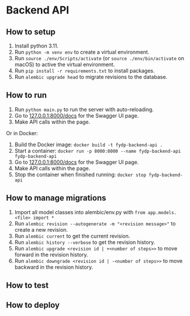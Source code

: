 # Backend API

## How to setup

1. Install python 3.11.
2. Run `python -m venv env` to create a virtual environment.
3. Run `source ./env/Scripts/activate` (or `source ./env/bin/activate` on macOS) to active the virtual environment.
4. Run `pip install -r requirements.txt` to install packages.
5. Run `alembic upgrade head` to migrate revisions to the database.

## How to run

1. Run `python main.py` to run the server with auto-reloading.
2. Go to [127.0.0.1:8000/docs]() for the Swagger UI page.
3. Make API calls within the page.

Or in Docker:

1. Build the Docker image: `docker build -t fydp-backend-api .`
2. Start a container: `docker run -p 8000:8000 --name fydp-backend-api fydp-backend-api`
3. Go to [127.0.0.1:8000/docs]() for the Swagger UI page.
4. Make API calls within the page.
5. Stop the container when finished running: `docker stop fydp-backend-api`

## How to manage migrations

1. Import all model classes into alembic/env.py with `from app.models.<file> import *`
2. Run `alembic revision --autogenerate -m "<revision message>"` to create a new revision.
3. Run `alembic current` to get the current revision.
4. Run `alembic history --verbose` to get the revision history.
5. Run `alembic upgrade <revision id | +<number of steps>>` to move forward in the revision history.
6. Run `alembic downgrade <revision id | -<number of steps>>` to move backward in the revision history.

## How to test

## How to deploy
